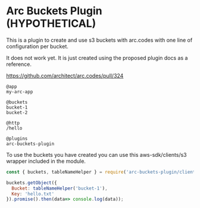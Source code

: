 # Arc Buckets Plugin (HYPOTHETICAL)

This is a plugin to create and use s3 buckets with arc.codes with one line of configuration per bucket.

It does not work yet. It is just created using the proposed plugin docs as a reference.

https://github.com/architect/arc.codes/pull/324

```arc
@app
my-arc-app

@buckets
bucket-1
bucket-2

@http
/hello

@plugins
arc-buckets-plugin
```


To use the buckets you have created you can use this aws-sdk/clients/s3 wrapper included in the module.

```javascript
const { buckets, tableNameHelper } = require('arc-buckets-plugin/client');

buckets.getObject({
  Bucket: tableNameHelper('bucket-1'),
  Key: 'hello.txt'
}).promise().then(data=> console.log(data));

```
